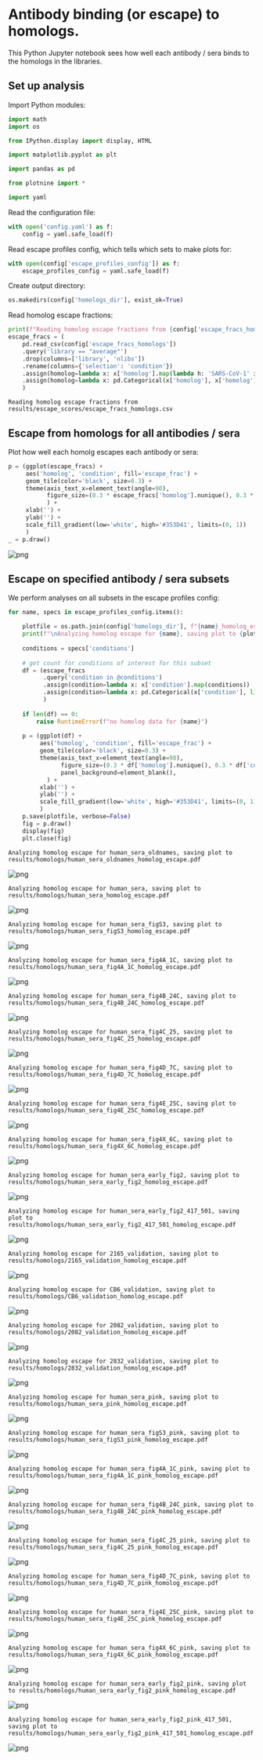 # Antibody binding (or escape) to homologs.
This Python Jupyter notebook sees how well each antibody / sera binds to the homologs in the libraries.

## Set up analysis
Import Python modules:


```python
import math
import os

from IPython.display import display, HTML

import matplotlib.pyplot as plt

import pandas as pd

from plotnine import *

import yaml
```

Read the configuration file:


```python
with open('config.yaml') as f:
    config = yaml.safe_load(f)
```

Read escape profiles config, which tells which sets to make plots for:


```python
with open(config['escape_profiles_config']) as f:
    escape_profiles_config = yaml.safe_load(f)
```

Create output directory:


```python
os.makedirs(config['homologs_dir'], exist_ok=True)
```

Read homolog escape fractions:


```python
print(f"Reading homolog escape fractions from {config['escape_fracs_homologs']}")
escape_fracs = (
    pd.read_csv(config['escape_fracs_homologs'])
    .query('library == "average"')
    .drop(columns=['library', 'nlibs'])
    .rename(columns={'selection': 'condition'})
    .assign(homolog=lambda x: x['homolog'].map(lambda h: 'SARS-CoV-1' if h == 'SARS-CoV' else h))
    .assign(homolog=lambda x: pd.Categorical(x['homolog'], x['homolog'].unique(), ordered=True))
    )
```

    Reading homolog escape fractions from results/escape_scores/escape_fracs_homologs.csv


## Escape from homologs for all antibodies / sera
Plot how well each homolg escapes each antibody or sera:


```python
p = (ggplot(escape_fracs) +
     aes('homolog', 'condition', fill='escape_frac') +
     geom_tile(color='black', size=0.3) +
     theme(axis_text_x=element_text(angle=90),
           figure_size=(0.3 * escape_fracs['homolog'].nunique(), 0.3 * escape_fracs['condition'].nunique()),
           ) +
     xlab('') +
     ylab('') +
     scale_fill_gradient(low='white', high='#353D41', limits=(0, 1))
     )
_ = p.draw()
```


    
![png](homolog_escape_files/homolog_escape_12_0.png)
    


## Escape on specified antibody / sera subsets
We perform analyses on all subsets in the escape profiles config:


```python
for name, specs in escape_profiles_config.items():

    plotfile = os.path.join(config['homologs_dir'], f"{name}_homolog_escape.pdf")
    print(f"\nAnalyzing homolog escape for {name}, saving plot to {plotfile}")
    
    conditions = specs['conditions']
    
    # get count for conditions of interest for this subset
    df = (escape_fracs
          .query('condition in @conditions')
          .assign(condition=lambda x: x['condition'].map(conditions))
          .assign(condition=lambda x: pd.Categorical(x['condition'], list(conditions.values()), ordered=True))
          )
    
    if len(df) == 0:
        raise RuntimeError(f"no homolog data for {name}")
        
    p = (ggplot(df) +
         aes('homolog', 'condition', fill='escape_frac') +
         geom_tile(color='black', size=0.3) +
         theme(axis_text_x=element_text(angle=90),
               figure_size=(0.3 * df['homolog'].nunique(), 0.3 * df['condition'].nunique()),
               panel_background=element_blank(),
           ) +
         xlab('') +
         ylab('') +
         scale_fill_gradient(low='white', high='#353D41', limits=(0, 1))
         )
    p.save(plotfile, verbose=False)
    fig = p.draw()
    display(fig)
    plt.close(fig)
```

    
    Analyzing homolog escape for human_sera_oldnames, saving plot to results/homologs/human_sera_oldnames_homolog_escape.pdf



    
![png](homolog_escape_files/homolog_escape_14_1.png)
    


    
    Analyzing homolog escape for human_sera, saving plot to results/homologs/human_sera_homolog_escape.pdf



    
![png](homolog_escape_files/homolog_escape_14_3.png)
    


    
    Analyzing homolog escape for human_sera_figS3, saving plot to results/homologs/human_sera_figS3_homolog_escape.pdf



    
![png](homolog_escape_files/homolog_escape_14_5.png)
    


    
    Analyzing homolog escape for human_sera_fig4A_1C, saving plot to results/homologs/human_sera_fig4A_1C_homolog_escape.pdf



    
![png](homolog_escape_files/homolog_escape_14_7.png)
    


    
    Analyzing homolog escape for human_sera_fig4B_24C, saving plot to results/homologs/human_sera_fig4B_24C_homolog_escape.pdf



    
![png](homolog_escape_files/homolog_escape_14_9.png)
    


    
    Analyzing homolog escape for human_sera_fig4C_25, saving plot to results/homologs/human_sera_fig4C_25_homolog_escape.pdf



    
![png](homolog_escape_files/homolog_escape_14_11.png)
    


    
    Analyzing homolog escape for human_sera_fig4D_7C, saving plot to results/homologs/human_sera_fig4D_7C_homolog_escape.pdf



    
![png](homolog_escape_files/homolog_escape_14_13.png)
    


    
    Analyzing homolog escape for human_sera_fig4E_25C, saving plot to results/homologs/human_sera_fig4E_25C_homolog_escape.pdf



    
![png](homolog_escape_files/homolog_escape_14_15.png)
    


    
    Analyzing homolog escape for human_sera_fig4X_6C, saving plot to results/homologs/human_sera_fig4X_6C_homolog_escape.pdf



    
![png](homolog_escape_files/homolog_escape_14_17.png)
    


    
    Analyzing homolog escape for human_sera_early_fig2, saving plot to results/homologs/human_sera_early_fig2_homolog_escape.pdf



    
![png](homolog_escape_files/homolog_escape_14_19.png)
    


    
    Analyzing homolog escape for human_sera_early_fig2_417_501, saving plot to results/homologs/human_sera_early_fig2_417_501_homolog_escape.pdf



    
![png](homolog_escape_files/homolog_escape_14_21.png)
    


    
    Analyzing homolog escape for 2165_validation, saving plot to results/homologs/2165_validation_homolog_escape.pdf



    
![png](homolog_escape_files/homolog_escape_14_23.png)
    


    
    Analyzing homolog escape for CB6_validation, saving plot to results/homologs/CB6_validation_homolog_escape.pdf



    
![png](homolog_escape_files/homolog_escape_14_25.png)
    


    
    Analyzing homolog escape for 2082_validation, saving plot to results/homologs/2082_validation_homolog_escape.pdf



    
![png](homolog_escape_files/homolog_escape_14_27.png)
    


    
    Analyzing homolog escape for 2832_validation, saving plot to results/homologs/2832_validation_homolog_escape.pdf



    
![png](homolog_escape_files/homolog_escape_14_29.png)
    


    
    Analyzing homolog escape for human_sera_pink, saving plot to results/homologs/human_sera_pink_homolog_escape.pdf



    
![png](homolog_escape_files/homolog_escape_14_31.png)
    


    
    Analyzing homolog escape for human_sera_figS3_pink, saving plot to results/homologs/human_sera_figS3_pink_homolog_escape.pdf



    
![png](homolog_escape_files/homolog_escape_14_33.png)
    


    
    Analyzing homolog escape for human_sera_fig4A_1C_pink, saving plot to results/homologs/human_sera_fig4A_1C_pink_homolog_escape.pdf



    
![png](homolog_escape_files/homolog_escape_14_35.png)
    


    
    Analyzing homolog escape for human_sera_fig4B_24C_pink, saving plot to results/homologs/human_sera_fig4B_24C_pink_homolog_escape.pdf



    
![png](homolog_escape_files/homolog_escape_14_37.png)
    


    
    Analyzing homolog escape for human_sera_fig4C_25_pink, saving plot to results/homologs/human_sera_fig4C_25_pink_homolog_escape.pdf



    
![png](homolog_escape_files/homolog_escape_14_39.png)
    


    
    Analyzing homolog escape for human_sera_fig4D_7C_pink, saving plot to results/homologs/human_sera_fig4D_7C_pink_homolog_escape.pdf



    
![png](homolog_escape_files/homolog_escape_14_41.png)
    


    
    Analyzing homolog escape for human_sera_fig4E_25C_pink, saving plot to results/homologs/human_sera_fig4E_25C_pink_homolog_escape.pdf



    
![png](homolog_escape_files/homolog_escape_14_43.png)
    


    
    Analyzing homolog escape for human_sera_fig4X_6C_pink, saving plot to results/homologs/human_sera_fig4X_6C_pink_homolog_escape.pdf



    
![png](homolog_escape_files/homolog_escape_14_45.png)
    


    
    Analyzing homolog escape for human_sera_early_fig2_pink, saving plot to results/homologs/human_sera_early_fig2_pink_homolog_escape.pdf



    
![png](homolog_escape_files/homolog_escape_14_47.png)
    


    
    Analyzing homolog escape for human_sera_early_fig2_pink_417_501, saving plot to results/homologs/human_sera_early_fig2_pink_417_501_homolog_escape.pdf



    
![png](homolog_escape_files/homolog_escape_14_49.png)
    



```python

```
